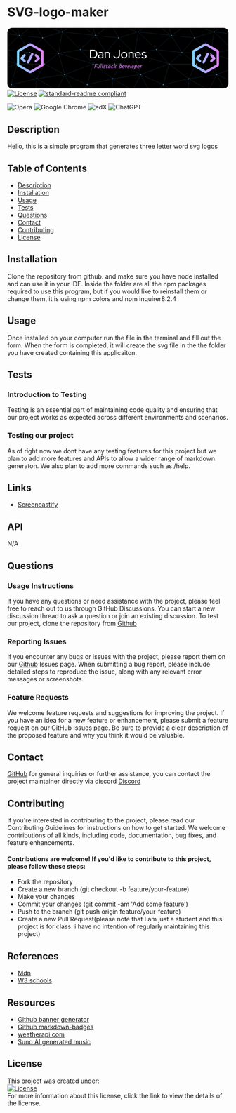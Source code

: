 # SVG-logo-maker


![banner](./images/github-header-image.png) <br>
[![License](https://img.shields.io/badge/License-MIT-yellow.svg)](https://opensource.org/licenses/MIT)
[![standard-readme compliant](https://img.shields.io/badge/readme%20style-standard-brightgreen.svg?style=flat-square)](https://github.com/RichardLitt/standard-readme)

![Opera](https://img.shields.io/badge/Opera-FF1B2D?style=for-the-badge&logo=Opera&logoColor=white)
![Google Chrome](https://img.shields.io/badge/Google%20Chrome-4285F4?style=for-the-badge&logo=GoogleChrome&logoColor=white)
![edX](https://img.shields.io/badge/edX-%2302262B.svg?style=for-the-badge&logo=edX&logoColor=white)
![ChatGPT](https://img.shields.io/badge/chatGPT-74aa9c?style=for-the-badge&logo=openai&logoColor=white)


## Description 
Hello, this is a simple program that generates three letter word svg logos 

## Table of Contents
- [Description](Description) 
- [Installation](Installation) 
- [Usage](Usage) 
- [Tests](Tests) 
- [Questions](Questions) 
- [Contact](Contact) 
- [Contributing](Contributing) 
- [License](License) 

## Installation
Clone the repository from github. and make sure you have node installed and can use it in your IDE. Inside the folder are all the npm packages required to use this program, but if you would like to reinstall them or change them, it is using npm colors and npm inquirer8.2.4

## Usage
Once installed on your computer run the file in the terminal and fill out the form. When the form is completed, it will create the svg file in the the folder you have created containing this applicaiton.

## Tests 

### Introduction to Testing
Testing is an essential part of maintaining code quality and ensuring that our project works as expected across different environments and scenarios.

### Testing our project
As of right now we dont have any testing features for this project but we plan to add more features and APIs to allow a wider range of markdown generaton. We also plan to add more commands such as /help.

## Links
- [Screencastify]()

## API
N/A

## Questions

### Usage Instructions
If you have any questions or need assistance with the project, please feel free to reach out to us through GitHub Discussions. You can start a new discussion thread to ask a question or join an existing discussion. To test our project, clone the repository from [Github](https://github.com/djinjones/SVG-logo-maker)

### Reporting Issues
If you encounter any bugs or issues with the project, please report them on our [Github](https://github.com/djinjones/SVG-logo-maker/issues) Issues page. When submitting a bug report, please include detailed steps to reproduce the issue, along with any relevant error messages or screenshots.

### Feature Requests
We welcome feature requests and suggestions for improving the project. If you have an idea for a new feature or enhancement, please submit a feature request on our GitHub Issues page. Be sure to provide a clear description of the proposed feature and why you think it would be valuable.
## Contact
[GitHub](https://github.com/djinjones) for general inquiries or further assistance, you can contact the project maintainer directly via discord [Discord](https://discordapp.com/users/rexzeri)

## Contributing
If you're interested in contributing to the project, please read our Contributing Guidelines for instructions on how to get started. We welcome contributions of all kinds, including code, documentation, bug fixes, and feature enhancements.

#### Contributions are welcome! If you'd like to contribute to this project, please follow these steps:

  - Fork the repository
  - Create a new branch (git checkout -b feature/your-feature)
  - Make your changes
  - Commit your changes (git commit -am 'Add some feature')
  - Push to the branch (git push origin feature/your-feature)
  - Create a new Pull Request(please note that I am just a student and this project is for class. i have no intention of regularly maintaining this project)

## References

- [Mdn](https://developer.mozilla.org/en-US/)
- [W3 schools](https://www.w3schools.com)

## Resources

- [Github banner generator](https://leviarista.github.io/github-profile-header-generator/)
- [Github markdown-badges](https://ileriayo.github.io/markdown-badges/)
- [weatherapi.com](https://www.weatherapi.com/docs/)
- [Suno AI generated music](https://www.suno.com)


## License
This project was created under:<br>
[![License](https://img.shields.io/badge/License-MIT-yellow.svg)](https://opensource.org/licenses/MIT) <br>
For more information about this license, click the link to view the details of the license.

